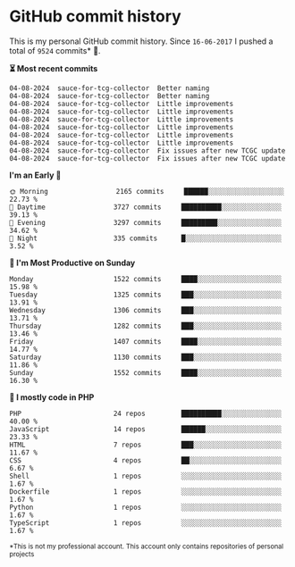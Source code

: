 # GitHub commit history
This is my personal GitHub commit history. Since <!--START_SECTION:first-commit-date-->`16-06-2017`<!--END_SECTION:first-commit-date--> I pushed a total of <!--START_SECTION:total-commit-count-->`9524`<!--END_SECTION:total-commit-count--> commits* 🎉.

<!--START_SECTION:most-recent-commits-->
**⏳ Most recent commits**
                                        
```text
04-08-2024  sauce-for-tcg-collector  Better naming
04-08-2024  sauce-for-tcg-collector  Better naming
04-08-2024  sauce-for-tcg-collector  Little improvements
04-08-2024  sauce-for-tcg-collector  Little improvements
04-08-2024  sauce-for-tcg-collector  Little improvements
04-08-2024  sauce-for-tcg-collector  Little improvements
04-08-2024  sauce-for-tcg-collector  Little improvements
04-08-2024  sauce-for-tcg-collector  Little improvements
04-08-2024  sauce-for-tcg-collector  Fix issues after new TCGC update
04-08-2024  sauce-for-tcg-collector  Fix issues after new TCGC update
```
<!--END_SECTION:most-recent-commits-->  

<!--START_SECTION:commits-per-day-time-->
**I&#039;m an Early 🐤**

```text
🌞 Morning                 2165 commits     ██████░░░░░░░░░░░░░░░░░░░   22.73 %
🌆 Daytime                 3727 commits     ██████████░░░░░░░░░░░░░░░   39.13 %
🌃 Evening                 3297 commits     █████████░░░░░░░░░░░░░░░░   34.62 %
🌙 Night                   335 commits      █░░░░░░░░░░░░░░░░░░░░░░░░   3.52 %
```
<!--END_SECTION:commits-per-day-time-->  

<!--START_SECTION:commits-per-weekday-->
**📅 I&#039;m Most Productive on Sunday**

```text
Monday                    1522 commits     ████░░░░░░░░░░░░░░░░░░░░░   15.98 %
Tuesday                   1325 commits     ███░░░░░░░░░░░░░░░░░░░░░░   13.91 %
Wednesday                 1306 commits     ███░░░░░░░░░░░░░░░░░░░░░░   13.71 %
Thursday                  1282 commits     ███░░░░░░░░░░░░░░░░░░░░░░   13.46 %
Friday                    1407 commits     ████░░░░░░░░░░░░░░░░░░░░░   14.77 %
Saturday                  1130 commits     ███░░░░░░░░░░░░░░░░░░░░░░   11.86 %
Sunday                    1552 commits     ████░░░░░░░░░░░░░░░░░░░░░   16.30 %
```
<!--END_SECTION:commits-per-weekday-->  

<!--START_SECTION:repos-per-language-->
**💬 I mostly code in PHP**

```text
PHP                       24 repos         ██████████░░░░░░░░░░░░░░░   40.00 %
JavaScript                14 repos         ██████░░░░░░░░░░░░░░░░░░░   23.33 %
HTML                      7 repos          ███░░░░░░░░░░░░░░░░░░░░░░   11.67 %
CSS                       4 repos          ██░░░░░░░░░░░░░░░░░░░░░░░   6.67 %
Shell                     1 repos          ░░░░░░░░░░░░░░░░░░░░░░░░░   1.67 %
Dockerfile                1 repos          ░░░░░░░░░░░░░░░░░░░░░░░░░   1.67 %
Python                    1 repos          ░░░░░░░░░░░░░░░░░░░░░░░░░   1.67 %
TypeScript                1 repos          ░░░░░░░░░░░░░░░░░░░░░░░░░   1.67 %
```
<!--END_SECTION:repos-per-language-->  

<sub>*This is not my professional account. This account only contains repositories of personal projects</sub>
